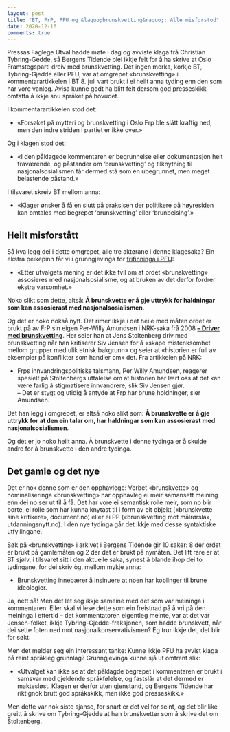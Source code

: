 ```yaml
---
layout: post
title: "BT, FrP, PFU og &laquo;brunskvetting&raquo;: Alle misforstod"
date: 2020-12-16
comments: true
---
```

<style>
  ol {
  margin-left: 0;
  padding-left: 0;
}
ol li {
  display: block;
  margin-bottom: .4em;
  margin-left: 2em;
}
ol li::before {
  display: inline-block;
  content: "(" counter(item) ") ";
  counter-increment: item;
  width: 2em;
  margin-left: -2em;
}
figcaption {
    color: #333;
    text-align: center;
    font-family: Optima, Candara, Calibri, Arial, sans-serif;
    font-size: .8em;
  line-height: 1.2em;
}	
  .zoom:hover {
  -ms-transform: scale(3); /* IE 9 */
  -webkit-transform: scale(3); /* Safari 3-8 */
  transform: scale(2); 
  transform-origin: 100% 0%;
}
  .small {
  font-variant: small-caps;
}
</style>

<div class="ingress"><p>Pressas Faglege Utval hadde møte i dag og avviste klaga frå Christian Tybring-Gedde, så Bergens Tidende blei ikkje felt for å ha skrive at Oslo Framstegsparti dreiv med brunskvetting. Det ingen merka, korkje BT, Tybring-Gjedde eller PFU, var at omgrepet &laquo;brunskvetting&raquo; i kommentarartikkelen i BT 8. juli vart brukt i ei heilt anna tyding enn den som har vore vanleg. Avisa kunne godt ha blitt felt dersom god presseskikk omfatta å ikkje snu språket på hovudet.</p></div>
<p>I kommentarartikkelen stod det:
<ul><li>
«Forsøket på mytteri og brunskvetting i Oslo Frp ble slått kraftig ned, men den indre striden i partiet er ikke over.»</li></ul></p>
<p>Og i klagen stod det:
<ul><li>
«I den påklagede kommentaren er begrunnelse eller dokumentasjon helt fraværende, og påstander om ‘brunskvetting’ og tilknytning til nasjonalsosialismen får dermed stå som en ubegrunnet, men meget belastende påstand.»</li></ul>
</p>
<p>I tilsvaret skreiv BT mellom anna:
  <ul><li>&laquo;Klager ønsker å få en slutt på praksisen der politikere på høyresiden kan omtales med begrepet ‘brunskvetting’ eller ‘brunbeising’.&raquo;</li></ul>
  </p>
  <h2 style="margin-top: 1.5em">Heilt misforstått</h2>
  <p>Så kva legg dei i dette omgrepet, alle tre aktørane i denne klagesaka? Ein ekstra peikepinn får vi i grunngjevinga for <a href="https://presse.no/pfu-sak/157-20/">frifinninga i PFU</a>:
  <ul><li>&laquo;Etter utvalgets mening er det ikke tvil om at ordet «brunskvetting» assosieres med nasjonalsosialisme, og at bruken av det derfor fordrer ekstra varsomhet.&raquo;
    </li></ul><p>Noko slikt som dette, altså: <b>Å brunskvette er å gje uttrykk for haldningar som kan assosierast med nasjonalsosialismen</b>.
  </p><p>Og dét er noko nokså nytt. Det rimer ikkje i det heile med måten ordet er brukt på av FrP sin eigen Per-Willy Amundsen i NRK-saka frå 2008 <a href="https://www.nrk.no/norge/--driver-med-brunskvetting-1.6213922"><b>– Driver med brunskvetting</b></a>. Her seier han at Jens Stoltenberg driv med brunskvetting når han kritiserer Siv Jensen for å  &laquo;skape mistenksomhet mellom grupper med ulik etnisk bakgrunn&raquo; og seier at &laquo;historien er full av eksempler på konflikter som handler om&raquo; det. Fra artikkelen på NRK:
  <ul><li>Frps innvandringspolitiske talsmann, Per Willy Amundsen, reagerer spesielt på Stoltenbergs uttalelse om at historien har lært oss at det kan være farlig å stigmatisere innvandrere, slik Siv Jensen gjør.<br/>
    – Det er stygt og utidig å antyde at Frp har brune holdninger, sier Amundsen.</li></ul>
  </p>
  <p>Det han legg i omgrepet, er altså noko slikt som: <b>Å brunskvette er å gje uttrykk for at den ein talar om, har haldningar som kan assosierast med nasjonalsosialismen</b>.
  </p><p>Og dét er jo noko heilt anna. Å brunskvette i denne tydinga er å skulde andre for å brunskvette i den andre tydinga.</p>
  <h2 style="margin-top: 1.5em">Det gamle og det nye</h2>
  <p>Det er nok denne som er den opphavlege: Verbet &laquo;brunskvette&raquo; og nominaliseringa &laquo;brunskvetting&raquo; har opphavleg ei meir samansett meining enn dei no ser ut til å få. Det har vore ei semantisk rolle meir, som no blir borte, ei rolle som har kunna knytast til i form av eit objekt (&laquo;brunskvette sine kritikere&raquo;, document.no) eller ei PP (&laquo;brunskvetting mot målrørsla&raquo;, utdanningsnytt.no). I den nye tydinga går det ikkje med desse syntaktiske utfyllingane.
  </p><p>Søk på &laquo;brunskvetting&raquo; i arkivet i Bergens Tidende gir 10 saker: 8 der ordet er brukt på gamlemåten og 2 der det er brukt på nymåten. Det litt rare er at BT sjølv, i tilsvaret sitt i den aktuelle saka, synest å blande ihop dei to tydingane, for dei skriv òg, mellom mykje anna:<ul><li>Brunskvetting innebærer å insinuere at noen har koblinger til brune ideologier. </li></ul><p>
  Ja, nett så! Men det lét seg ikkje sameine med det som var meininga i kommentaren. Eller skal vi lese dette som ein freistnad på å vri på den meininga i ettertid – det  kommentatoren eigentleg meinte, var at det var Jensen-folket, ikkje Tybring-Gjedde-fraksjonen, som hadde brunskvett, når dei sette foten ned mot nasjonalkonservativismen? Eg trur ikkje det, det blir for søkt.
  </p>
  <p>Men det melder seg ein interessant tanke: Kunne ikkje PFU ha avvist klaga på reint språkleg grunnlag? Grunngjevinga kunne sjå ut omtrent slik:<ul><li>
  &laquo;Utvalget kan ikke se at det påklagde begrepet i kommentaren er brukt i samsvar med gjeldende språkfølelse, og fastslår at det dermed er maktesløst. Klagen er derfor uten gjenstand, og Bergens Tidende har riktignok brutt god språkskikk, men ikke god presseskikk.&raquo;
  </li></ul>
  </p><p>Men dette var nok siste sjanse, for snart er det vel for seint, og det blir like greitt å skrive om Tybring-Gjedde at han brunskvetter som å skrive det om Stoltenberg. 
  </p>
